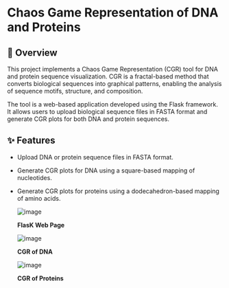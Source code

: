# Chaos Game Representation of DNA and Proteins

## 📖 **Overview**
This project implements a Chaos Game Representation (CGR) tool for DNA and protein sequence visualization. CGR is a fractal-based method that converts biological sequences into graphical patterns, enabling the analysis of sequence motifs, structure, and composition.

The tool is a web-based application developed using the Flask framework. It allows users to upload biological sequence files in FASTA format and generate CGR plots for both DNA and protein sequences.

## ✨ **Features**
- Upload DNA or protein sequence files in FASTA format.
- Generate CGR plots for DNA using a square-based mapping of nucleotides.
- Generate CGR plots for proteins using a dodecahedron-based mapping of amino acids.

  ![image](https://github.com/user-attachments/assets/f606cf8e-37d3-401e-8c39-c90199f1836d)
  
  **FlasK Web Page**

  ![image](https://github.com/user-attachments/assets/cdb66b1a-adab-4753-a5d8-bac5f4eec5ba)
  
  **CGR of DNA**

  ![image](https://github.com/user-attachments/assets/30820adf-e4e7-4d11-9135-535de47ae3f4)
  
  **CGR of Proteins**



